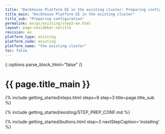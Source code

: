 ```yaml
---
title: "Deckhouse Platform EE in the existing cluster: Preparing configuration"
title_main: "Deckhouse Platform EE in the existing cluster"
title_sub: "Preparing configuration"
permalink: en/gs/existing/step3-ee.html
layout: page-nosidebar-notitle
revision: ee
platform_type: existing
platform_code: existing
platform_name: "the existing cluster"
toc: false
---
```


<link rel="stylesheet" type="text/css" href='{{ assets["getting-started.css"].digest_path }}' />
<script type="text/javascript" src='{{ assets["getting-started.js"].digest_path }}'></script>

{::options parse_block_html="false" /}

<h1 class="docs__title">{{ page.title_main }}</h1>
{% include getting_started/steps.html steps=8 step=3 title=page.title_sub %}

{% include getting_started/existing/STEP_PREP_CONF.md %}

{% include getting_started/buttons.html step=3 nextStepCaption='installing' %}
